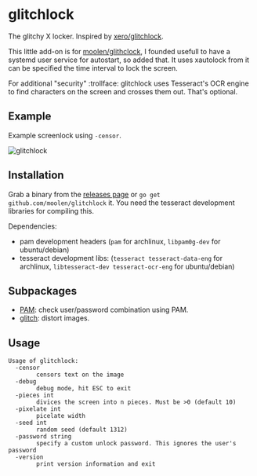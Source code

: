 # glitchlock
The glitchy X locker. Inspired by [xero/glitchlock](https://github.com/xero/glitchlock).

This little add-on is for [moolen/glithclock](https://github.com/moolen/glitchlock), I founded usefull to have a systemd user service for autostart, so added that. It uses xautolock from it can be specified the time interval to lock the screen. 

For additional "security" :trollface: glitchlock uses Tesseract's OCR engine to find characters on the screen and crosses them out. That's optional.

## Example

Example screenlock using `-censor`.

![glitchlock](https://i.imgur.com/kPwL42n.png)

## Installation

Grab a binary from the [releases page](https://github.com/moolen/glitchlock/releases) or `go get github.com/moolen/glitchlock` it. You need the tesseract development libraries for compiling this.

Dependencies:

* pam development headers (`pam` for archlinux, `libpam0g-dev` for ubuntu/debian)
* tesseract development libs: (`tesseract tesseract-data-eng` for archlinux, `libtesseract-dev tesseract-ocr-eng` for ubuntu/debian)

## Subpackages

* [PAM](https://github.com/moolen/glitchlock/blob/master/pam): check user/password combination using PAM.
* [glitch](https://github.com/moolen/glitchlock/blob/master/glitch): distort images.

## Usage

```
Usage of glitchlock:
  -censor
        censors text on the image
  -debug
        debug mode, hit ESC to exit
  -pieces int
        divices the screen into n pieces. Must be >0 (default 10)
  -pixelate int
        picelate width
  -seed int
        random seed (default 1312)
  -password string
        specify a custom unlock password. This ignores the user's password
  -version
        print version information and exit
```
